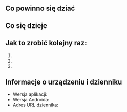 ## Co powinno się dziać


## Co się dzieje


## Jak to zrobić kolejny raz:

  1.
  2.
  3.

## Informacje o urządzeniu i dzienniku

  - Wersja aplikacji:
  - Wersja Androida:
  - Adres URL dziennika:
